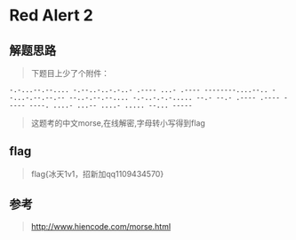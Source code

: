 # Red Alert 2

## 解题思路

> 下题目上少了个附件：

```
-.-...--.--.... -.--..-..-.-..- .---- ...- .---- --------....--.. --...-.--.--.-- --..-.--.--.... -.-..-.-.-..... --.- --.- .---- .---- ----- ----. ....- ...-- ....- ..... --... -----
```

> 这题考的中文morse,在线解密,字母转小写得到flag

## flag

> flag{冰天1v1，招新加qq1109434570}

## 参考

> http://www.hiencode.com/morse.html